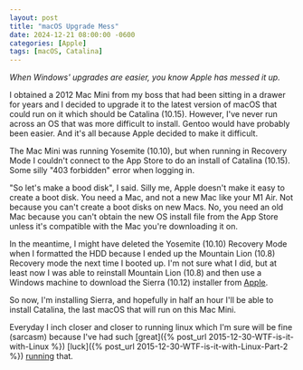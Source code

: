 ```yaml
---
layout: post
title: "macOS Upgrade Mess"
date: 2024-12-21 08:00:00 -0600
categories: [Apple]
tags: [macOS, Catalina]
---
```


*When Windows' upgrades are easier, you know Apple has messed it up.*

I obtained a 2012 Mac Mini from my boss that had been sitting in a drawer for years and I decided to upgrade it to the latest version of macOS that could run on it which should be Catalina (10.15). However, I've never run across an OS that was more difficult to install. Gentoo would have probably been easier. And it's all because Apple decided to make it difficult.

The Mac Mini was running Yosemite (10.10), but when running in Recovery Mode I couldn't connect to the App Store to do an install of Catalina (10.15). Some silly "403 forbidden" error when logging in.

"So let's make a bood disk", I said. Silly me, Apple doesn't make it easy to create a boot disk. You need a Mac, and not a new Mac like your M1 Air. Not because you can't create a boot disks on new Macs. No, you need an old Mac because you can't obtain the new OS install file from the App Store unless it's compatible with the Mac you're downloading it on.

In the meantime, I might have deleted the Yosemite (10.10) Recovery Mode when I formatted the HDD because I ended up the Mountain Lion (10.8) Recovery mode the next time I booted up. I'm not sure what I did, but at least now I was able to reinstall Mountain Lion (10.8) and then use a Windows machine to download the Sierra (10.12) installer from [Apple](https://support.apple.com/en-us/102662).

So now, I'm installing Sierra, and hopefully in half an hour I'll be able to install Catalina, the last macOS that will run on this Mac Mini.

Everyday I inch closer and closer to running linux which I'm sure will be fine (sarcasm) because I've had such [great]({% post_url 2015-12-30-WTF-is-it-with-Linux %}) [luck]({% post_url 2015-12-30-WTF-is-it-with-Linux-Part-2 %}) [running](2021-12-17-Flatpak-and-Mounted-Shares-in-Ubuntu) that.
